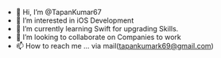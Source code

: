 - 👋 Hi, I’m @TapanKumar67
- 👀 I’m interested in iOS Development
- 🌱 I’m currently learning Swift for upgrading Skills. 
- 💞️ I’m looking to collaborate on Companies to work
- 📫 How to reach me ... via mail(tapankumark69@gmail.com)

<!---
TapanKumar67/TapanKumar67 is a ✨ special ✨ repository because its `README.md` (this file) appears on your GitHub profile.
You can click the Preview link to take a look at your changes.
--->
